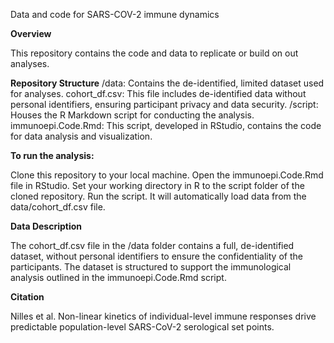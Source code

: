 Data and code for SARS-COV-2 immune dynamics

**Overview**

This repository contains the code and data to replicate or build on out analyses.

**Repository Structure**
/data: Contains the de-identified, limited dataset used for analyses.
        cohort_df.csv: This file includes de-identified data without personal identifiers, ensuring participant privacy and data security.
/script: Houses the R Markdown script for conducting the analysis.
        immunoepi.Code.Rmd: This script, developed in RStudio, contains the code for data analysis and visualization.

**To run the analysis:**

Clone this repository to your local machine.
Open the immunoepi.Code.Rmd file in RStudio.
Set your working directory in R to the script folder of the cloned repository.
Run the script. It will automatically load data from the data/cohort_df.csv file.

**Data Description**

The cohort_df.csv file in the /data folder contains a full, de-identified dataset, without personal identifiers to ensure the confidentiality of the participants. The dataset is structured to support the immunological analysis outlined in the immunoepi.Code.Rmd script.

**Citation**

Nilles et al. Non-linear kinetics of individual-level immune responses drive predictable population-level SARS-CoV-2 serological set points.
